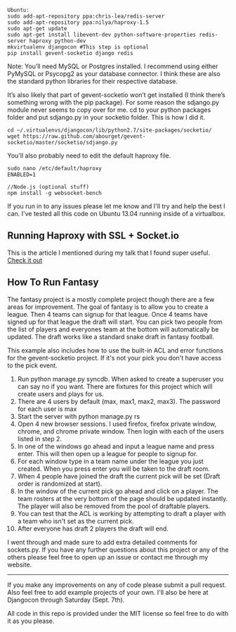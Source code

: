 ```
Ubuntu:
sudo add-apt-repository ppa:chris-lea/redis-server
sudo add-apt-repository ppa:nilya/haproxy-1.5
sudo apt-get update
sudo apt-get install libevent-dev python-software-properties redis-server haproxy python-dev
mkvirtualenv djangocon #This step is optional
pip install gevent-socketio django redis
```

Note: You’ll need MySQL or Postgres installed. I recommend using either PyMySQL or Psycopg2 as your database connector. I think these are also the standard python libraries for their respective database.

It’s also likely that part of gevent-socketio won’t get installed (I think there’s something wrong with the pip package). For some reason the sdjango.py module never seems to copy over for me. cd to your python packages folder and put sdjango.py in your socketio folder. This is how I did it.

```
cd ~/.virtualenvs/djangocon/lib/python2.7/site-packages/socketio/
wget https://raw.github.com/abourget/gevent-socketio/master/socketio/sdjango.py
```

You'll also probably need to edit the default haproxy file.

```
sudo nano /etc/default/haproxy
ENABLED=1
```


```
//Node.js (optional stuff)
npm install -g websocket-bench
```

If you run in to any issues please let me know and I'll try and help the best I can. I've tested all this code on Ubuntu 13.04 running inside of a virtualbox.

## Running Haproxy with SSL + Socket.io

This is the article I mentioned during my talk that I found super useful. [Check it out](http://blog.carbonfive.com/2013/05/02/using-haproxy-with-socket-io-and-ssl/) 

## How To Run Fantasy

The fantasy project is a mostly complete project though there are a few areas for improvement. The goal of fantasy is to allow you to create a league. Then 4 teams can signup for that league. Once 4 teams have signed up for that league the draft will start. You can pick two people from the list of players and everyones team at the bottom will automatically be updated. The draft works like a standard snake draft in fantasy football.

This example also includes how to use the built-in ACL and error functions for the gevent-socketio project. If it's not your pick you don't have access to the pick event.

1. Run python manage.py syncdb. When asked to create a superuser you can say no if you want. There are fixtures for this project which will create users and plays for us.
2. There are 4 users by default (max, max1, max2, max3). The password for each user is max
3. Start the server with python manage.py rs
4. Open 4 new browser sessions. I used firefox, firefox private window, chrome, and chrome private window. Then login with each of the users listed in step 2.
5. In one of the windows go ahead and input a league name and press enter. This will then open up a league for people to signup for.
6. For each window type in a team name under the league you just created. When you press enter you will be taken to the draft room.
7. When 4 people have joined the draft the current pick will be set (Draft order is randomized at start).
8. In the window of the current pick go ahead and click on a player. The team rosters at the very bottom of the page should be updated instantly. The player will also be removed from the pool of draftable players.
9. You can test that the ACL is working by attempting to draft a player with a team who isn't set as the current pick.
10. After everyone has draft 2 players the draft will end.

I went through and made sure to add extra detailed comments for sockets.py. If you have any further questions about this project or any of the others please feel free to open up an issue or contact me through my website.

---

If you make any improvements on any of code please submit a pull request. Also feel free to add example projects of your own. I'll also be here at Djangocon through Saturday (Sept. 7th).

All code in this repo is provided under the MIT license so feel free to do with it as you please.